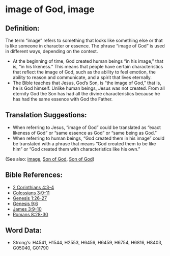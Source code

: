 # image of God, image

## Definition:

The term “image” refers to something that looks like something else or that is like someone in character or essence. The phrase “image of God” is used in different ways, depending on the context.

* At the beginning of time, God created human beings “in his image,” that is, “in his likeness.” This means that people have certain characteristics that reflect the image of God, such as the ability to feel emotion, the ability to reason and communicate, and a spirit that lives eternally.
* The Bible teaches that Jesus, God’s Son, is “the image of God,” that is, he is God himself. Unlike human beings, Jesus was not created. From all eternity God the Son has had all the divine characteristics because he has had the same essence with God the Father.

## Translation Suggestions:

* When referring to Jesus, “image of God” could be translated as “exact likeness of God” or “same essence as God” or “same being as God.”
* When referring to human beings, “God created them in his image” could be translated with a phrase that means “God created them to be like him” or “God created them with characteristics like his own.”

(See also: [image](../other/image.md), [Son of God](../kt/sonofgod.md), [Son of God](../kt/sonofgod.md))

## Bible References:

* [2 Corinthians 4:3-4](rc://en/tn/help/2co/04/03)
* [Colossians 3:9-11](rc://en/tn/help/col/03/09)
* [Genesis 1:26-27](rc://en/tn/help/gen/01/26)
* [Genesis 9:6](rc://en/tn/help/gen/09/06)
* [James 3:9-10](rc://en/tn/help/jas/03/09)
* [Romans 8:28-30](rc://en/tn/help/rom/08/28)

## Word Data:

* Strong’s: H4541, H1544, H2553, H6456, H6459, H6754, H6816, H8403, G05040, G01790
